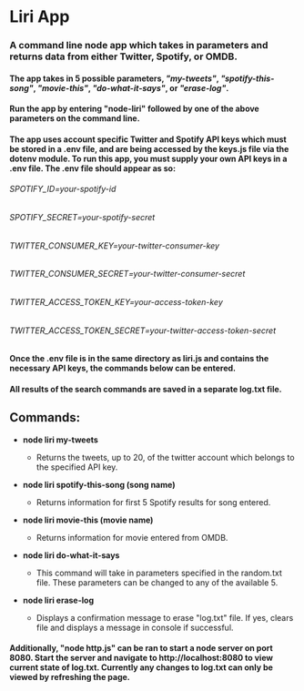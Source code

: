 # Liri App

### A command line node app which takes in parameters and returns data from either Twitter, Spotify, or OMDB.

#### The app takes in 5 possible parameters, *"my-tweets"*, *"spotify-this-song"*, *"movie-this"*, *"do-what-it-says"*, or *"erase-log"*.
#### Run the app by entering "node-liri" followed by one of the above parameters on the command line.
#### The app uses account specific Twitter and Spotify API keys which must be stored in a .env file, and are being accessed by the keys.js file via the dotenv module.  To run this app, you must supply your own API keys in a .env file. The .env file should appear as so:
###### SPOTIFY_ID=your-spotify-id
###### SPOTIFY_SECRET=your-spotify-secret
###### TWITTER_CONSUMER_KEY=your-twitter-consumer-key
###### TWITTER_CONSUMER_SECRET=your-twitter-consumer-secret
###### TWITTER_ACCESS_TOKEN_KEY=your-access-token-key
###### TWITTER_ACCESS_TOKEN_SECRET=your-twitter-access-token-secret

#### Once the .env file is in the same directory as liri.js and contains the necessary API keys, the commands below can be entered.  
#### All results of the search commands are saved in a separate log.txt file.

## Commands:

* **node liri my-tweets**

  * Returns the tweets, up to 20, of the twitter account which belongs to the specified API key.

* **node liri spotify-this-song (song name)**

  * Returns information for first 5 Spotify results for song entered.

* **node liri movie-this (movie name)**

  * Returns information for movie entered from OMDB.

* **node liri do-what-it-says**

  * This command will take in parameters specified in the random.txt file. These parameters can be changed to any of the available 5.

* **node liri erase-log**

  * Displays a confirmation message to erase "log.txt" file.  If yes, clears file and displays a message in console if successful.

#### Additionally, "node http.js" can be ran to start a node server on port 8080. Start the server and navigate to http://localhost:8080 to view current state of log.txt.  Currently any changes to log.txt can only be viewed by refreshing the page.
